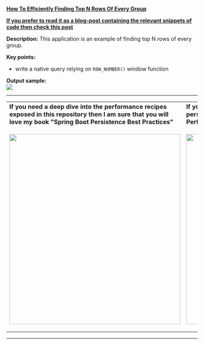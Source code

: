 **[How To Efficiently Finding Top N Rows Of Every Group](https://github.com/AnghelLeonard/Hibernate-SpringBoot/tree/master/HibernateSpringBootTopNRowsPerGroup)**
 
<b><a href="https://persistencelayer.wixsite.com/springboot-hibernate/post/how-to-efficiently-finding-top-n-rows-of-every-group">If you prefer to read it as a blog-post containing the relevant snippets of code then check this post</a></b>

**Description:** This application is an example of finding top N rows of every group.

**Key points:**
- write a native query relying on `ROW_NUMBER()` window function
     
**Output sample:**\
![](https://github.com/AnghelLeonard/Hibernate-SpringBoot/blob/master/HibernateSpringBootTopNRowsPerGroup/Finding%20top%20N%20rows%20of%20every%20group.png)
     
-----------------------------------------------------------------------------------------------------------------------    
<table>
     <tr><td><b>If you need a deep dive into the performance recipes exposed in this repository then I am sure that you will love my book "Spring Boot Persistence Best Practices"</b></td><td><b>If you need a hand of tips and illustrations of 100+ Java persistence performance issues then "Java Persistence Performance Illustrated Guide" is for you.</b></td></tr>
     <tr><td>
<a href="https://www.apress.com/us/book/9781484256251"><p align="left"><img src="https://github.com/AnghelLeonard/Hibernate-SpringBoot/blob/master/Spring%20Boot%20Persistence%20Best%20Practices.jpg" height="500" width="450"/></p></a>
</td><td>
<a href="https://leanpub.com/java-persistence-performance-illustrated-guide"><p align="right"><img src="https://github.com/AnghelLeonard/Hibernate-SpringBoot/blob/master/Java%20Persistence%20Performance%20Illustrated%20Guide.jpg" height="500" width="450"/></p></a>
</td></tr></table>

-----------------------------------------------------------------------------------------------------------------------    
